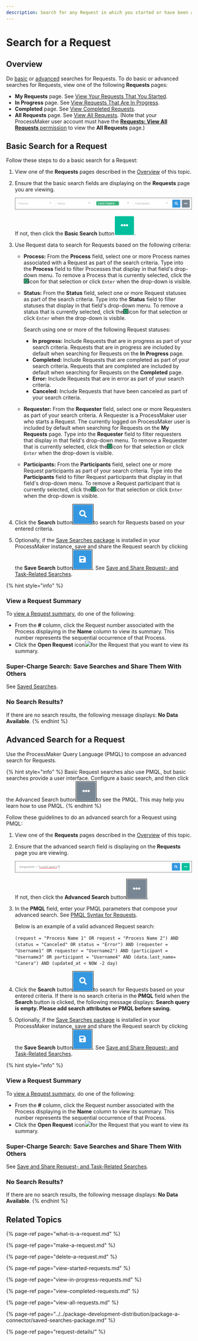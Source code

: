 ```yaml
---
description: Search for any Request in which you started or have been a participant.
---
```


# Search for a Request

## Overview

Do [basic](search-for-a-request.md#basic-search-for-a-request) or [advanced](search-for-a-request.md#advanced-search-for-a-request) searches for Requests. To do basic or advanced searches for Requests, view one of the following **Requests** pages:

* **My Requests** page. See [View Your Requests That You Started](view-started-requests.md#view-your-requests).
* **In Progress** page. See [View Requests That Are In Progress](view-in-progress-requests.md#view-in-progress-requests-in-which-you-are-participating).
* **Completed** page. See [View Completed Requests](view-completed-requests.md#view-completed-requests-in-which-you-participated).
* **All Requests** page. See [View All Requests](view-all-requests.md#view-all-requests-in-your-organization). \(Note that your ProcessMaker user account must have the [**Requests: View All Requests** permission](../../processmaker-administration/permission-descriptions-for-users-and-groups.md#requests) to view the **All Requests** page.\)

## Basic Search for a Request

Follow these steps to do a basic search for a Request:

1. View one of the **Requests** pages described in the [Overview](search-for-a-request.md#overview) of this topic.
2. Ensure that the basic search fields are displaying on the **Requests** page you are viewing.  

   ![](../../.gitbook/assets/basic-request-search-requests.png)

   If not, then click the **Basic Search** button![](../../.gitbook/assets/basic-search-button.gif).

3. Use Request data to search for Requests based on the following criteria:
   * **Process:** From the **Process** field, select one or more Process names associated with a Request as part of the search criteria. Type into the **Process** field to filter Processes that display in that field's drop-down menu. To remove a Process that is currently selected, click the![](../../.gitbook/assets/remove-group-user-admin.png)icon for that selection or click `Enter` when the drop-down is visible.
   * **Status:** From the **Status** field, select one or more Request statuses as part of the search criteria. Type into the **Status** field to filter statuses that display in that field's drop-down menu. To remove a status that is currently selected, click the![](../../.gitbook/assets/remove-group-user-admin.png)icon for that selection or click `Enter` when the drop-down is visible.

     Search using one or more of the following Request statuses:

     * **In progress:** Include Requests that are in progress as part of your search criteria. Requests that are in progress are included by default when searching for Requests on the **In Progress** page.
     * **Completed:** Include Requests that are completed as part of your search criteria. Requests that are completed are included by default when searching for Requests on the **Completed** page.
     * **Error:** Include Requests that are in error as part of your search criteria.
     * **Canceled:** Include Requests that have been canceled as part of your search criteria.

   * **Requester:** From the **Requester** field, select one or more Requesters as part of your search criteria. A Requester is a ProcessMaker user who starts a Request. The currently logged on ProcessMaker user is included by default when searching for Requests on the **My Requests** page. Type into the **Requester** field to filter requesters that display in that field's drop-down menu. To remove a Requester that is currently selected, click the![](../../.gitbook/assets/remove-group-user-admin.png)icon for that selection or click `Enter` when the drop-down is visible.
   * **Participants:** From the **Participants** field, select one or more Request participants as part of your search criteria. Type into the **Participants** field to filter Request participants that display in that field's drop-down menu. To remove a Request participant that is currently selected, click the![](../../.gitbook/assets/remove-group-user-admin.png)icon for that selection or click `Enter` when the drop-down is visible.
4. Click the **Search** button![](../../.gitbook/assets/request-task-search-button.png)to search for Requests based on your entered criteria.
5. Optionally, if the [Save Searches package](../../package-development-distribution/package-a-connector/saved-searches-package.md) is installed in your ProcessMaker instance, save and share the Request search by clicking the **Save Search** button![](../../.gitbook/assets/save-search-button-requests-tasks.png). See [Save and Share Request- and Task-Related Searches](../save-and-share-request-and-task-related-searches/).

{% hint style="info" %}
### View a Request Summary <a id="view-information-about-a-request"></a>

To [view a Request summary](request-details/), do one of the following:

* From the **\#** column, click the Request number associated with the Process displaying in the **Name** column to view its summary. This number represents the sequential occurrence of that Process.
* Click the **Open Request** icon![](https://firebasestorage.googleapis.com/v0/b/gitbook-28427.appspot.com/o/assets%2F-LJ0aNaVW1m7sNsxVJLV%2F-LVEg50XN0-PSaV6jG0a%2F-LVEzGdlTxxh1B2FNuS7%2FOpen%20Request%20Icon%20-%20Requests.png?alt=media&token=006d03ea-98dd-4227-b702-31f7e709df10)for the Request that you want to view its summary.

### Super-Charge Search: Save Searches and Share Them With Others

See [Saved Searches](../save-and-share-request-and-task-related-searches/).

### No Search Results?

If there are no search results, the following message displays: **No Data Available**.
{% endhint %}

## Advanced Search for a Request

Use the ProcessMaker Query Language \(PMQL\) to compose an advanced search for Requests.

{% hint style="info" %}
Basic Request searches also use PMQL, but basic searches provide a user interface. Configure a basic search, and then click the Advanced Search button![](../../.gitbook/assets/advanced-search-button.png)to see the PMQL. This may help you learn how to use PMQL.
{% endhint %}

Follow these guidelines to do an advanced search for a Request using PMQL:

1. View one of the **Requests** pages described in the [Overview](search-for-a-request.md#overview) of this topic.
2. Ensure that the advanced search field is displaying on the **Requests** page you are viewing.  

   ![](../../.gitbook/assets/advanced-request-search-requests.png)

   If not, then click the **Advanced Search** button![](../../.gitbook/assets/advanced-search-button.png).

3. In the **PMQL** field, enter your PMQL parameters that compose your advanced search. See [PMQL Syntax for Requests](../search-processmaker-data-using-pmql.md#pmql-syntax-for-requests).

   Below is an example of a valid advanced Request search:

   `(request = "Process Name 1" OR request = "Process Name 2") AND (status = "Canceled" OR status = "Error") AND (requester = "Username1" OR requester = "Username2") AND (participant = "Username3" OR participant = "Username4" AND (data.last_name= "Canera") AND (updated_at < NOW -2 day)`

4. Click the **Search** button![](../../.gitbook/assets/request-task-search-button.png)to search for Requests based on your entered criteria. If there is no search criteria in the **PMQL** field when the **Search** button is clicked, the following message displays: **Search query is empty. Please add search attributes or PMQL before saving.**
5. Optionally, if the [Save Searches package](../../package-development-distribution/package-a-connector/saved-searches-package.md) is installed in your ProcessMaker instance, save and share the Request search by clicking the **Save Search** button![](../../.gitbook/assets/save-search-button-requests-tasks.png). See [Save and Share Request- and Task-Related Searches](../save-and-share-request-and-task-related-searches/).

{% hint style="info" %}
### View a Request Summary <a id="view-information-about-a-request"></a>

To [view a Request summary](request-details/), do one of the following:

* From the **\#** column, click the Request number associated with the Process displaying in the **Name** column to view its summary. This number represents the sequential occurrence of that Process.
* Click the **Open Request** icon![](https://firebasestorage.googleapis.com/v0/b/gitbook-28427.appspot.com/o/assets%2F-LJ0aNaVW1m7sNsxVJLV%2F-LVEg50XN0-PSaV6jG0a%2F-LVEzGdlTxxh1B2FNuS7%2FOpen%20Request%20Icon%20-%20Requests.png?alt=media&token=006d03ea-98dd-4227-b702-31f7e709df10)for the Request that you want to view its summary.

### Super-Charge Search: Save Searches and Share Them With Others

See [Save and Share Request- and Task-Related Searches](../save-and-share-request-and-task-related-searches/).

### No Search Results?

If there are no search results, the following message displays: **No Data Available**.
{% endhint %}

## Related Topics

{% page-ref page="what-is-a-request.md" %}

{% page-ref page="make-a-request.md" %}

{% page-ref page="delete-a-request.md" %}

{% page-ref page="view-started-requests.md" %}

{% page-ref page="view-in-progress-requests.md" %}

{% page-ref page="view-completed-requests.md" %}

{% page-ref page="view-all-requests.md" %}

{% page-ref page="../../package-development-distribution/package-a-connector/saved-searches-package.md" %}

{% page-ref page="request-details/" %}

